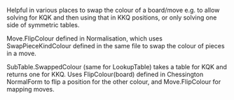 Helpful in various places to swap the colour of a board/move e.g. to
allow solving for KQK and then using that in KKQ positions, or only
solving one side of symmetric tables.

Move.FlipColour defined in Normalisation, which uses SwapPieceKindColour
defined in the same file to swap the colour of pieces in a move.

SubTable.SwappedColour (same for LookupTable) takes a table for KQK and
returns one for KKQ. Uses FlipColour(board) defined in Chessington NormalForm
to flip a position for the other colour, and Move.FlipColour for mapping moves.
